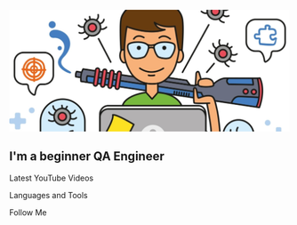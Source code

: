![Header](https://github.com/calipsik/calipsik/blob/main/assets/header.png)

## I'm a beginner QA Engineer

Latest YouTube Videos

Languages and Tools

Follow Me